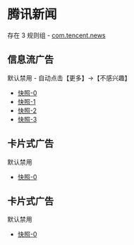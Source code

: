 # 腾讯新闻

存在 3 规则组 - [com.tencent.news](/src/apps/com.tencent.news.ts)

## 信息流广告

默认禁用 - 自动点击【更多】->【不感兴趣】

- [快照-0](https://i.gkd.li/import/12755834)
- [快照-1](https://i.gkd.li/import/12755852)
- [快照-2](https://i.gkd.li/import/12755914)
- [快照-3](https://i.gkd.li/import/12755852)

## 卡片式广告

默认禁用

- [快照-0](https://i.gkd.li/import/12755872)

## 卡片式广告

默认禁用

- [快照-0](https://i.gkd.li/import/12755824)
